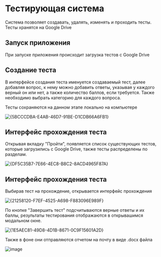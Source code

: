 # Тестирующая система

Система позволяет создавать, удалять, изменять и проходить тесты. Тесты хранятся на Google Drive

## Запуск приложения

При запуске приложения происходит загрузка тестов с Google Drive

## Создание теста

В интерфейсе создания теста именуется создаваемый тест, далее добавляя вопрос, к нему  можно добавить ответы, указывая у каждого верный он или нет, а также количество баллов, если требуется. Также необходимо выбрать категорию для каждого вопроса.

Тесты сохраняются на данном этапе локально на компьютере

![{5BCCCDBA-E4AB-46D7-91BE-D1CDB66A6FB1}](https://github.com/user-attachments/assets/01f4a001-aacc-489c-b60d-bd73a4b5ac4f)


## Интерфейс прохождения теста

Открывая вкладку "Пройти", появляется список существующих тестов, которые загрузились с Google Drive, также тесты распределены по разделам. 

![{DF5C35B7-7E66-4EC8-B8C2-8ACD4965F87A}](https://github.com/user-attachments/assets/b56ea241-e830-4a86-bc0a-1380540650ec)


## Интерфейс прохождения теста
Выбирав тест на прохождение, открывается интерфейс прохождения

![{21258120-F7EF-4525-A698-F883096E989F}](https://github.com/user-attachments/assets/ddbf5b17-178a-4d85-b5a6-9a745612afc6)


По кнопке "Завершить тест" подсчитываются верные ответы и их баллы, результаты тестирования отображаются в открывашимся модальном окне. 

![{1E5AEC81-49D8-4D1B-8671-0C9F15601A2D}](https://github.com/user-attachments/assets/f5f7b6d0-ec01-4e49-a267-6bc27cc57c0e)


Также в фоне они отправляются отчетом на почту в виде .docx файла

![image](https://github.com/user-attachments/assets/bb176cea-cab6-4b15-88ed-87f8b25a1402)


